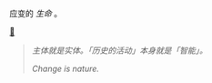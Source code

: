
[wiki]: https://cy.wikipedia.org/wiki/Draig

应变的 *生命* 。

[🌋][wiki]

> *主体就是实体。「历史的活动」本身就是「智能」。*
> 
> *Change is nature.*
> 
